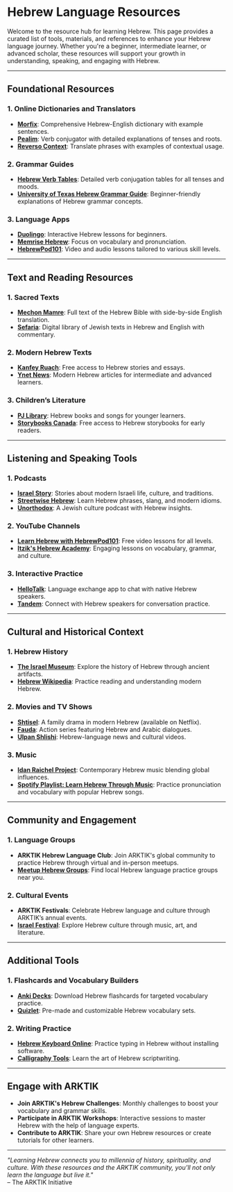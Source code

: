 # **Hebrew Language Resources**

Welcome to the resource hub for learning Hebrew. This page provides a curated list of tools, materials, and references to enhance your Hebrew language journey. Whether you're a beginner, intermediate learner, or advanced scholar, these resources will support your growth in understanding, speaking, and engaging with Hebrew.

---

## **Foundational Resources**

### 1. **Online Dictionaries and Translators**
- [**Morfix**](https://www.morfix.co.il/): Comprehensive Hebrew-English dictionary with example sentences.
- [**Pealim**](https://www.pealim.com/): Verb conjugator with detailed explanations of tenses and roots.
- [**Reverso Context**](https://context.reverso.net/translation/): Translate phrases with examples of contextual usage.

### 2. **Grammar Guides**
- [**Hebrew Verb Tables**](https://www.pealim.com/): Detailed verb conjugation tables for all tenses and moods.
- [**University of Texas Hebrew Grammar Guide**](https://sites.la.utexas.edu/hebrew-online/): Beginner-friendly explanations of Hebrew grammar concepts.

### 3. **Language Apps**
- [**Duolingo**](https://www.duolingo.com/course/he/en/Learn-Hebrew): Interactive Hebrew lessons for beginners.
- [**Memrise Hebrew**](https://www.memrise.com/): Focus on vocabulary and pronunciation.
- [**HebrewPod101**](https://www.hebrewpod101.com/): Video and audio lessons tailored to various skill levels.

---

## **Text and Reading Resources**

### 1. **Sacred Texts**
- [**Mechon Mamre**](https://www.mechon-mamre.org/): Full text of the Hebrew Bible with side-by-side English translation.
- [**Sefaria**](https://www.sefaria.org/): Digital library of Jewish texts in Hebrew and English with commentary.

### 2. **Modern Hebrew Texts**
- [**Kanfey Ruach**](https://www.kanfeyruach.org/): Free access to Hebrew stories and essays.
- [**Ynet News**](https://www.ynet.co.il/home/0,7340,L-8,00.html): Modern Hebrew articles for intermediate and advanced learners.

### 3. **Children’s Literature**
- [**PJ Library**](https://pjlibrary.org/books-and-music): Hebrew books and songs for younger learners.
- [**Storybooks Canada**](https://storybooks-canada.ca/): Free access to Hebrew storybooks for early readers.

---

## **Listening and Speaking Tools**

### 1. **Podcasts**
- [**Israel Story**](https://israelstory.org/): Stories about modern Israeli life, culture, and traditions.
- [**Streetwise Hebrew**](https://www.streetwisehebrew.com/): Learn Hebrew phrases, slang, and modern idioms.
- [**Unorthodox**](https://www.tabletmag.com/podcasts/unorthodox): A Jewish culture podcast with Hebrew insights.

### 2. **YouTube Channels**
- [**Learn Hebrew with HebrewPod101**](https://www.youtube.com/user/HebrewPod101): Free video lessons for all levels.
- [**Itzik's Hebrew Academy**](https://www.youtube.com/c/ItziksHebrewAcademy): Engaging lessons on vocabulary, grammar, and culture.

### 3. **Interactive Practice**
- [**HelloTalk**](https://www.hellotalk.com/): Language exchange app to chat with native Hebrew speakers.
- [**Tandem**](https://www.tandem.net/): Connect with Hebrew speakers for conversation practice.

---

## **Cultural and Historical Context**

### 1. **Hebrew History**
- [**The Israel Museum**](https://www.imj.org.il/en): Explore the history of Hebrew through ancient artifacts.
- [**Hebrew Wikipedia**](https://he.wikipedia.org/): Practice reading and understanding modern Hebrew.

### 2. **Movies and TV Shows**
- [**Shtisel**](https://www.netflix.com/title/81004164): A family drama in modern Hebrew (available on Netflix).
- [**Fauda**](https://www.netflix.com/title/80113612): Action series featuring Hebrew and Arabic dialogues.
- [**Ulpan Shlishi**](https://www.youtube.com/c/UlpanShlishi): Hebrew-language news and cultural videos.

### 3. **Music**
- [**Idan Raichel Project**](https://idanraichelproject.com/): Contemporary Hebrew music blending global influences.
- [**Spotify Playlist: Learn Hebrew Through Music**](https://open.spotify.com/): Practice pronunciation and vocabulary with popular Hebrew songs.

---

## **Community and Engagement**

### 1. **Language Groups**
- **ARKTIK Hebrew Language Club**: Join ARKTIK's global community to practice Hebrew through virtual and in-person meetups.
- [**Meetup Hebrew Groups**](https://www.meetup.com/): Find local Hebrew language practice groups near you.

### 2. **Cultural Events**
- **ARKTIK Festivals**: Celebrate Hebrew language and culture through ARKTIK’s annual events.
- [**Israel Festival**](https://www.israel-festival.org/): Explore Hebrew culture through music, art, and literature.

---

## **Additional Tools**

### 1. **Flashcards and Vocabulary Builders**
- [**Anki Decks**](https://apps.ankiweb.net/): Download Hebrew flashcards for targeted vocabulary practice.
- [**Quizlet**](https://quizlet.com/): Pre-made and customizable Hebrew vocabulary sets.

### 2. **Writing Practice**
- [**Hebrew Keyboard Online**](https://gate2home.com/Hebrew-Keyboard): Practice typing in Hebrew without installing software.
- [**Calligraphy Tools**](https://www.hebrewcalligraphy.com/): Learn the art of Hebrew scriptwriting.

---

## **Engage with ARKTIK**

- **Join ARKTIK's Hebrew Challenges**: Monthly challenges to boost your vocabulary and grammar skills.
- **Participate in ARKTIK Workshops**: Interactive sessions to master Hebrew with the help of language experts.
- **Contribute to ARKTIK**: Share your own Hebrew resources or create tutorials for other learners.

---

*"Learning Hebrew connects you to millennia of history, spirituality, and culture. With these resources and the ARKTIK community, you’ll not only learn the language but live it."*  
– The ARKTIK Initiative
